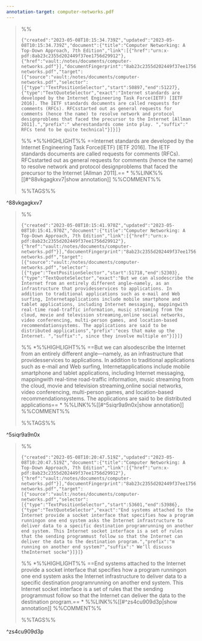 ```yaml
---
annotation-target: computer-networks.pdf
---
```





>%%
>```annotation-json
>{"created":"2023-05-08T10:15:34.739Z","updated":"2023-05-08T10:15:34.739Z","document":{"title":"Computer Networking: A Top-Down Approach, 7th Edition","link":[{"href":"urn:x-pdf:8ab23c2355d202449f37ee1756d29912"},{"href":"vault:/notes/documents/computer-networks.pdf"}],"documentFingerprint":"8ab23c2355d202449f37ee1756d29912"},"uri":"vault:/notes/documents/computer-networks.pdf","target":[{"source":"vault:/notes/documents/computer-networks.pdf","selector":[{"type":"TextPositionSelector","start":50897,"end":51227},{"type":"TextQuoteSelector","exact":"Internet ­standards are developed by the Internet Engineering Task Force(IETF) [IETF 2016]. The IETF standards documents are called requests for comments (RFCs). RFCsstarted out as general requests for comments (hence the name) to resolve network and protocol designproblems that faced the precursor to the Internet [Allman 2011].","prefix":" wherestandards come into play. ","suffix":" RFCs tend to be quite technical"}]}]}
>```
>%%
>*%%HIGHLIGHT%% ==Internet ­standards are developed by the Internet Engineering Task Force(IETF) [IETF 2016]. The IETF standards documents are called requests for comments (RFCs). RFCsstarted out as general requests for comments (hence the name) to resolve network and protocol designproblems that faced the precursor to the Internet [Allman 2011].== *
>%%LINK%%[[#^88vkgagkxv7|show annotation]]
>%%COMMENT%%
>
>%%TAGS%%
>
^88vkgagkxv7


>%%
>```annotation-json
>{"created":"2023-05-08T10:15:41.970Z","updated":"2023-05-08T10:15:41.970Z","document":{"title":"Computer Networking: A Top-Down Approach, 7th Edition","link":[{"href":"urn:x-pdf:8ab23c2355d202449f37ee1756d29912"},{"href":"vault:/notes/documents/computer-networks.pdf"}],"documentFingerprint":"8ab23c2355d202449f37ee1756d29912"},"uri":"vault:/notes/documents/computer-networks.pdf","target":[{"source":"vault:/notes/documents/computer-networks.pdf","selector":[{"type":"TextPositionSelector","start":51718,"end":52303},{"type":"TextQuoteSelector","exact":"But we can alsodescribe the Internet from an entirely different angle—namely, as an infrastructure that providesservices to applications. In addition to traditional applications such as e-mail and Web surfing, Internetapplications include mobile smartphone and tablet applications, including Internet messaging, mappingwith real-time road-traffic information, music streaming from the cloud, movie and television streaming,online social networks, video conferencing, multi-person games, and location-based recommendationsystems. The applications are said to be distributed applications","prefix":"eces that make up the Internet. ","suffix":", since they involve multiple en"}]}]}
>```
>%%
>*%%HIGHLIGHT%% ==But we can alsodescribe the Internet from an entirely different angle—namely, as an infrastructure that providesservices to applications. In addition to traditional applications such as e-mail and Web surfing, Internetapplications include mobile smartphone and tablet applications, including Internet messaging, mappingwith real-time road-traffic information, music streaming from the cloud, movie and television streaming,online social networks, video conferencing, multi-person games, and location-based recommendationsystems. The applications are said to be distributed applications== *
>%%LINK%%[[#^5siqr9a9n0x|show annotation]]
>%%COMMENT%%
>
>%%TAGS%%
>
^5siqr9a9n0x


>%%
>```annotation-json
>{"created":"2023-05-08T10:20:47.519Z","updated":"2023-05-08T10:20:47.519Z","document":{"title":"Computer Networking: A Top-Down Approach, 7th Edition","link":[{"href":"urn:x-pdf:8ab23c2355d202449f37ee1756d29912"},{"href":"vault:/notes/documents/computer-networks.pdf"}],"documentFingerprint":"8ab23c2355d202449f37ee1756d29912"},"uri":"vault:/notes/documents/computer-networks.pdf","target":[{"source":"vault:/notes/documents/computer-networks.pdf","selector":[{"type":"TextPositionSelector","start":53601,"end":53986},{"type":"TextQuoteSelector","exact":"End systems attached to the Internet provide a socket interface that specifies how a program runningon one end system asks the Internet infrastructure to deliver data to a specific destination programrunning on another end system. This Internet socket interface is a set of rules that the sending programmust follow so that the Internet can deliver the data to the destination program.","prefix":"m running on another end system?","suffix":" We’ll discuss theInternet socke"}]}]}
>```
>%%
>*%%HIGHLIGHT%% ==End systems attached to the Internet provide a socket interface that specifies how a program runningon one end system asks the Internet infrastructure to deliver data to a specific destination programrunning on another end system. This Internet socket interface is a set of rules that the sending programmust follow so that the Internet can deliver the data to the destination program.== *
>%%LINK%%[[#^zs4cu909d3p|show annotation]]
>%%COMMENT%%
>
>%%TAGS%%
>
^zs4cu909d3p
